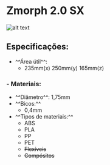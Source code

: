 # Zmorph 2.0 SX

![alt text][img_zmorph]

## Especificações:

- ^^Área útil^^:
    - 235mm(x) 250mm(y) 165mm(z)

### - Materiais:
- ^^Diâmetro^^: 1,75mm
- ^^Bicos:^^
    - 0,4mm
- ^^Tipos de materiais:^^
    - ABS
    - PLA
    - PP
    - PET
    - ~~Flexíveis~~
    - ~~Compósitos~~

[img_zmorph]:https://zmorph3d.com/wp-content/uploads/2016/04/ZMorph2.0SX_4-1024x682.jpg "Zmorph SX"

